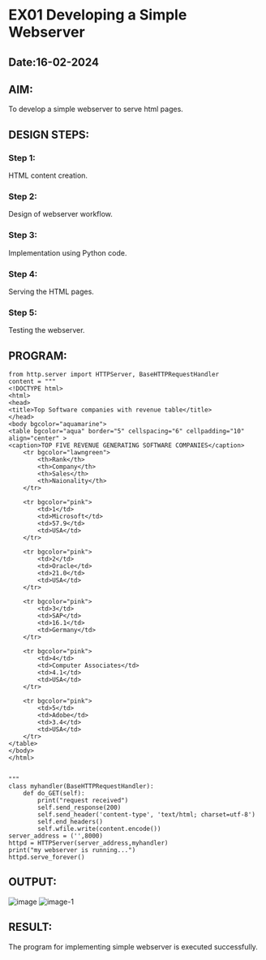 # EX01 Developing a Simple Webserver
## Date:16-02-2024

## AIM:
To develop a simple webserver to serve html pages.

## DESIGN STEPS:
### Step 1: 
HTML content creation.

### Step 2:
Design of webserver workflow.

### Step 3:
Implementation using Python code.

### Step 4:
Serving the HTML pages.

### Step 5:
Testing the webserver.

## PROGRAM:
```
from http.server import HTTPServer, BaseHTTPRequestHandler
content = """
<!DOCTYPE html>
<html>
<head>
<title>Top Software companies with revenue table</title>
</head>
<body bgcolor="aquamarine">
<table bgcolor="aqua" border="5" cellspacing="6" cellpadding="10" align="center" >
<caption>TOP FIVE REVENUE GENERATING SOFTWARE COMPANIES</caption>
	<tr bgcolor="lawngreen">
		<th>Rank</th>
		<th>Company</th>
		<th>Sales</th>
		<th>Naionality</th>
	</tr>
	
	<tr bgcolor="pink">
		<td>1</td>
		<td>Microsoft</td>
		<td>57.9</td>
		<td>USA</td>
	</tr>

	<tr bgcolor="pink">
		<td>2</td>
		<td>Oracle</td>
		<td>21.0</td>
		<td>USA</td>
	</tr>

	<tr bgcolor="pink">
		<td>3</td>
		<td>SAP</td>
		<td>16.1</td>
		<td>Germany</td>
	</tr>
	
	<tr bgcolor="pink">
		<td>4</td>
		<td>Computer Associates</td>
		<td>4.1</td>
		<td>USA</td>
	</tr>

	<tr bgcolor="pink">
		<td>5</td>
		<td>Adobe</td>
		<td>3.4</td>
		<td>USA</td>
	</tr>
</table>
</body>
</html>


"""
class myhandler(BaseHTTPRequestHandler):
    def do_GET(self):
        print("request received")
        self.send_response(200)
        self.send_header('content-type', 'text/html; charset=utf-8')
        self.end_headers()
        self.wfile.write(content.encode())
server_address = ('',8000)
httpd = HTTPServer(server_address,myhandler)
print("my webserver is running...")
httpd.serve_forever()
```

## OUTPUT:
![image](https://github.com/ibrahimfedahs/simplewebserver/assets/150319493/e2fa4c95-0c4c-414a-ba08-6da6cb2cdc06)
![image-1](https://github.com/ibrahimfedahs/simplewebserver/assets/150319493/5295123a-5fda-4583-9860-794e2354eb7e)


## RESULT:
The program for implementing simple webserver is executed successfully.
